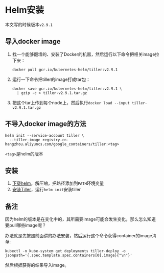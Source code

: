 # Helm安装

本文写的时候版本`v2.9.1`

## 导入docker image

1. 找一个能够翻墙的、安装了Docker的机器，然后运行以下命令把相关image拉下来：
   ```
   docker pull gcr.io/kubernetes-helm/tiller:v2.9.1
   ```
1. 运行一下命令把tiller的image打成tar包：
   ```
   docker save gcr.io/kubernetes-helm/tiller:v2.9.1 \
     | gzip -c > tiller-v2.9.1.tar.gz
   ```
1. 把这个tar上传到每个node上，然后执行`docker load --input tiller-v2.9.1.tar.gz`

## 不导入docker image的方法

```
helm init --service-account tiller \
  --tiller-image registry.cn-hangzhou.aliyuncs.com/google_containers/tiller:<tag>
```

`<tag>`是helm的版本

## 安装

1. [下载helm][helm-binary]，解压缩，把路径添加到`PATH`环境变量
1. [安装Tiller][install-tiller]，运行`helm init`安装tiller


## 备注

因为helm的版本是在变化中的，其所需要image可能会发生变化，那么怎么知道要pull哪些image呢？

办法就是先按照前面讲的办法安装，然后运行这个命令获得container的image清单:

```
kubectl -n kube-system get deployments tiller-deploy -o jsonpath='{.spec.template.spec.containers[0].image}{"\n"}'
```

然后根据获得的结果导入image。

[helm-binary]: https://docs.helm.sh/using_helm/#from-the-binary-releases
[install-tiller]: https://docs.helm.sh/using_helm/#installing-tiller
